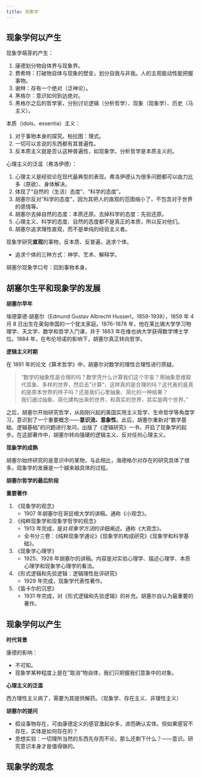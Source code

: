 ```yaml
---
title: 现象学
---
```


## 现象学何以产生

现象学萌芽的产生：

1. 康德划分物自体界与现象界。
2. 费希特：打破物自体与现象的壁垒，划分自我与非我。人的主观能动性能把握事物。
3. 谢林：存有一个绝对（泛神论）。
4. 黑格尔：意识如何到达绝对。
5. 黑格尔之后的哲学家，分别讨论逻辑（分析哲学）、现象（现象学）、历史（马主义）。

本质（idols、essentia）主义：

1. 对于事物本身的探究。柏拉图：理式。
2. 一切可以言说的东西都有其普遍性。
3. 反本质主义就是否认这种普遍性，如现象学。分析哲学是本质主义的。

心理主义的泛滥（弗洛伊德）：

1. 心理主义是经验论在现代最典型的表现。弗洛伊德认为很多问题都可以由力比多（原欲）、身体解决。
2. 体现了“自然的（生活）态度”、“科学的态度”。
3. 胡塞尔反对“科学的态度”，因为其把人的直观的范围缩小了，不包含对于世界的感情等。
4. 胡塞尔去掉自然的态度：本质还原。去掉科学的态度：先验还原。
5. 心理主义、科学的态度、自然的态度都不是真正的本质，所以反对他们。
6. 胡塞尔追求理性直观，而不是单纯的经验主义者。

现象学研究**直观**的事物，反本质、反普遍，追求个体。

- 追求个体的三种方式：神学、艺术、解释学。

胡塞尔现象学口号：回到事物本身。

## 胡塞尔生平和现象学的发展

**胡塞尔早年**

埃德蒙德·胡塞尔（Edmund Gustav Albrecht Husserl，1859-1938），1859 年 4 月 8 日出生在奥匈帝国的一个犹太家庭。1876-1878 年，他在莱比锡大学学习物理学、天文学、数学和哲学入门课，并于 1883 年在维也纳大学获得数学博士学位。1884 年，在布伦坦诺的影响下，胡塞尔真正转向哲学。

**逻辑主义时期**

在 1891 年的论文《算术哲学》中，胡塞尔对数学的理性合理性进行质疑。

> “数学的抽象性是合理的吗？数学凭什么计算我们这个宇宙？用抽象思维取代具象、多样的世界，然后去”计算“，这样真的是合理的吗？这代表的是真的是原本世界的样子吗？还是我们心里抽象、简化的一种结果？<br>
> 我们通过抽象、简化建构出来的世界，和真实的世界，其实是两个世界。”

之后，胡塞尔开始研究哲学，从刚刚兴起的美国实用主义哲学、生命哲学等角度学习，意识到了一个重要概念——**意识流、意象性**。此后，胡塞尔重新对“数学基础、逻辑基础”的问题进行发问，出版了《逻辑研究》一书，开启了现象学的起步。在这部著作中，胡塞尔转向强硬的逻辑主义、反对任何心理主义。

**现象学的成熟**

胡塞尔始终研究的是意识中的某物，与此相比，海德格尔对存在的研究具体了很多。现象学的发展是一个越来越具体的过程。

**胡塞尔哲学的最后阶段**

**重要著作**

1. 《现象学的观念》
   - 1907 年胡塞尔在哥廷根大学的讲稿。通称《小观念》。
2. 《纯粹现象学和现象学哲学的观念》
   - 1913 年完成，是对*现象学方法*的详细阐述。通称《大观念》。
   - 全书分三卷：《纯粹现象学通论》《现象学的构成研究》《现象学和科学基础》。
3. 《现象学心理学》
   - 1925、1928 年胡塞尔的讲稿。内容是对实验心理学、描述心理学、本质心理学和现象学心理学的看法。
4. 《形式逻辑和先验逻辑：逻辑理性批评研究》
   - 1929 年完成，现象学代表性著作。
5. 《笛卡尔的沉思》
   - 1931 年完成，对《形式逻辑和先验逻辑》的补充。胡塞尔自认为最重要的著作。


## 现象学何以产生

**时代背景**

康德的影响：
- 不可知。
- 现象学某种程度上是在“取消”物自体，我们只把握我们意象中的对象。

**心理主义的泛滥**

西方理性主义病了，需要为其提供解药。（现象学、存在主义、非理性主义）

**胡塞尔的提问**
* 假设事物存在，可由康德定义的感官激起杂多，进而确认实体。但如果感官不存在，实体是如何存在的？
* 思想实验：一切理所当然的东西先存而不论，那么还剩下什么？——意识。研究意识本身才是值得做的。

## 现象学的观念